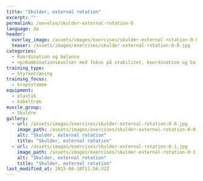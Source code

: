 ```yaml
---
title: "Skulder, external rotation"
excerpt: ""
permalink: /oevelse/skulder-external-rotation-0
language: da
header:
  overlay_image: /assets/images/exercises/skulder-external-rotation-0-0.jpg
  teaser: /assets/images/exercises/skulder-external-rotation-0-0.jpg
categories:
  - Koordination og balance
  - <p>Kombinationsøvelser med fokus på stabilitet, koordination og balancetræning. Her vælges gerne teknisk komplicerede øvelser, som udfordrer kropsstammen.</p>
training_type: 
  - Styrketræning
training_focus: 
  - kropsstamme
equipment:
  - elastik
  - kabeltræk
muscle_group:
  - Skuldre
gallery:
  - url: /assets/images/exercises/skulder-external-rotation-0-0.jpg
    image_path: /assets/images/exercises/skulder-external-rotation-0-0.jpg
    alt: "Skulder, external rotation"
    title: "Skulder, external rotation"
  - url: /assets/images/exercises/skulder-external-rotation-0-1.jpg
    image_path: /assets/images/exercises/skulder-external-rotation-0-1.jpg
    alt: "Skulder, external rotation"
    title: "Skulder, external rotation"
last_modified_at: 2015-04-10T11:56:32Z
---
```



